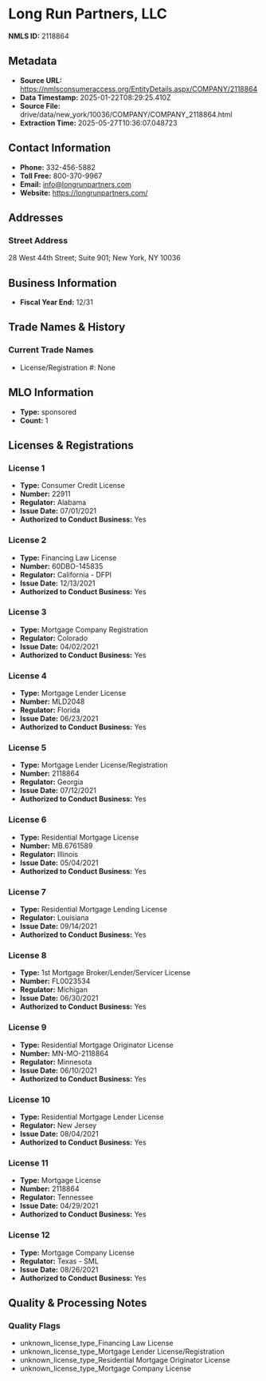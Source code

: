 # Long Run Partners, LLC

**NMLS ID:** 2118864

## Metadata
- **Source URL:** https://nmlsconsumeraccess.org/EntityDetails.aspx/COMPANY/2118864
- **Data Timestamp:** 2025-01-22T08:29:25.410Z
- **Source File:** drive/data/new_york/10036/COMPANY/COMPANY_2118864.html
- **Extraction Time:** 2025-05-27T10:36:07.048723

## Contact Information
- **Phone:** 332-456-5882
- **Toll Free:** 800-370-9967
- **Email:** info@longrunpartners.com
- **Website:** https://longrunpartners.com/

## Addresses
### Street Address
28 West 44th Street; Suite 901; New York, NY 10036

## Business Information
- **Fiscal Year End:** 12/31

## Trade Names & History
### Current Trade Names
- License/Registration #: None

## MLO Information
- **Type:** sponsored
- **Count:** 1

## Licenses & Registrations

### License 1
- **Type:** Consumer Credit License
- **Number:** 22911
- **Regulator:** Alabama
- **Issue Date:** 07/01/2021
- **Authorized to Conduct Business:** Yes

### License 2
- **Type:** Financing Law License
- **Number:** 60DBO-145835
- **Regulator:** California - DFPI
- **Issue Date:** 12/13/2021
- **Authorized to Conduct Business:** Yes

### License 3
- **Type:** Mortgage Company Registration
- **Regulator:** Colorado
- **Issue Date:** 04/02/2021
- **Authorized to Conduct Business:** Yes

### License 4
- **Type:** Mortgage Lender License
- **Number:** MLD2048
- **Regulator:** Florida
- **Issue Date:** 06/23/2021
- **Authorized to Conduct Business:** Yes

### License 5
- **Type:** Mortgage Lender License/Registration
- **Number:** 2118864
- **Regulator:** Georgia
- **Issue Date:** 07/12/2021
- **Authorized to Conduct Business:** Yes

### License 6
- **Type:** Residential Mortgage License
- **Number:** MB.6761589
- **Regulator:** Illinois
- **Issue Date:** 05/04/2021
- **Authorized to Conduct Business:** Yes

### License 7
- **Type:** Residential Mortgage Lending License
- **Regulator:** Louisiana
- **Issue Date:** 09/14/2021
- **Authorized to Conduct Business:** Yes

### License 8
- **Type:** 1st Mortgage Broker/Lender/Servicer License
- **Number:** FL0023534
- **Regulator:** Michigan
- **Issue Date:** 06/30/2021
- **Authorized to Conduct Business:** Yes

### License 9
- **Type:** Residential Mortgage Originator License
- **Number:** MN-MO-2118864
- **Regulator:** Minnesota
- **Issue Date:** 06/10/2021
- **Authorized to Conduct Business:** Yes

### License 10
- **Type:** Residential Mortgage Lender License
- **Regulator:** New Jersey
- **Issue Date:** 08/04/2021
- **Authorized to Conduct Business:** Yes

### License 11
- **Type:** Mortgage License
- **Number:** 2118864
- **Regulator:** Tennessee
- **Issue Date:** 04/29/2021
- **Authorized to Conduct Business:** Yes

### License 12
- **Type:** Mortgage Company License
- **Regulator:** Texas - SML
- **Issue Date:** 08/26/2021
- **Authorized to Conduct Business:** Yes

## Quality & Processing Notes
### Quality Flags
- unknown_license_type_Financing Law License
- unknown_license_type_Mortgage Lender License/Registration
- unknown_license_type_Residential Mortgage Originator License
- unknown_license_type_Mortgage Company License
